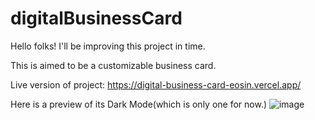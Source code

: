 # digitalBusinessCard

Hello folks! I'll be improving this project in time.

This is aimed to be a customizable business card.  

Live version of project:
https://digital-business-card-eosin.vercel.app/

Here is a preview of its Dark Mode(which is only one for now.)
![image](https://user-images.githubusercontent.com/42985494/214950903-1a016141-e704-43c4-a302-c24007e2453a.png)
